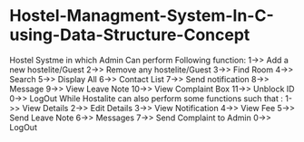 # Hostel-Managment-System-In-C-using-Data-Structure-Concept
Hostel Systme in which Admin Can perform Following function: 1->> Add a new hostelite/Guest                                  2->> Remove any hostelite/Guest                                  3->> Find Room                                  4->> Search                                  5->> Display All                                  6->> Contact List                                  7->> Send notification                                  8->> Message                                  9->> View Leave Note                                  10->> View Complaint Box                                  11->> Unblock ID                                  0->> LogOut While Hostalite can also perform some functions such that : 1->> View Details                                  2->> Edit Details                                  3->> View Notification                                  4->> View Fee                                  5->> Send Leave Note                                  6->> Messages                                  7->> Send Complaint to Admin                                  0->> LogOut
